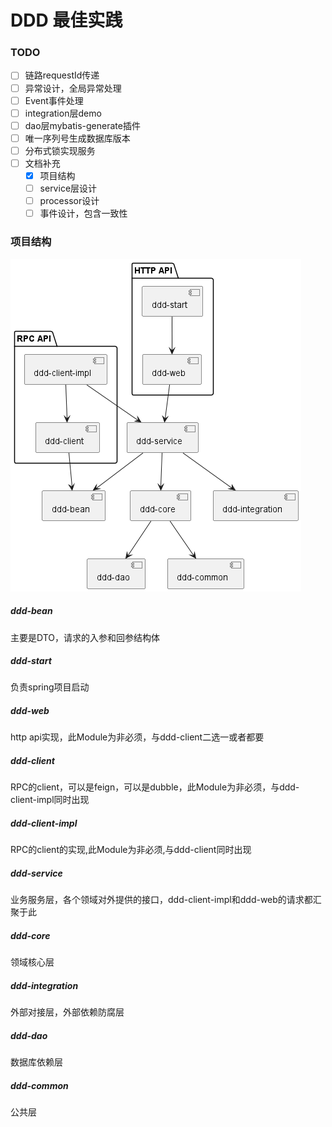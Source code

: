 # DDD 最佳实践

### TODO

- [ ] 链路requestId传递
- [ ] 异常设计，全局异常处理
- [ ] Event事件处理
- [ ] integration层demo
- [ ] dao层mybatis-generate插件
- [ ] 唯一序列号生成数据库版本
- [ ] 分布式锁实现服务
- [ ] 文档补充
    - [x] 项目结构
    - [ ] service层设计
    - [ ] processor设计
    - [ ] 事件设计，包含一致性

### 项目结构

![项目结构.png](doc%2F%E9%A1%B9%E7%9B%AE%E7%BB%93%E6%9E%84.png)

##### ddd-bean

主要是DTO，请求的入参和回参结构体

##### ddd-start

负责spring项目启动

##### ddd-web

http api实现，此Module为非必须，与ddd-client二选一或者都要

##### ddd-client

RPC的client，可以是feign，可以是dubble，此Module为非必须，与ddd-client-impl同时出现

##### ddd-client-impl

RPC的client的实现,此Module为非必须,与ddd-client同时出现

##### ddd-service

业务服务层，各个领域对外提供的接口，ddd-client-impl和ddd-web的请求都汇聚于此

##### ddd-core

领域核心层

##### ddd-integration

外部对接层，外部依赖防腐层

##### ddd-dao

数据库依赖层

##### ddd-common

公共层